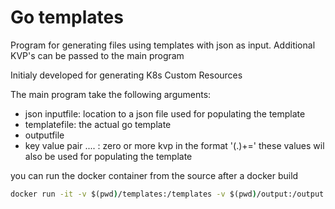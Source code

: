 # Go templates

Program for generating files using templates with json as input. Additional KVP's can be passed to the main program

Initialy developed for generating K8s Custom Resources

The main program take the following arguments:
- json inputfile: location to a json file used for populating the template
- templatefile: the actual go template
- outputfile
- key value pair .... : zero or more kvp in the format '<key>(.<key>)+=<value>' these values wil also be used for populating the template

you can run the docker container from the source after a docker build
```cmd
docker run -it -v $(pwd)/templates:/templates -v $(pwd)/output:/output go-templates:0.0.1 go-templates /templates/intake.json /templates/atom.template /output/atom.yaml update_version=1 source_key=dir/dir
```

